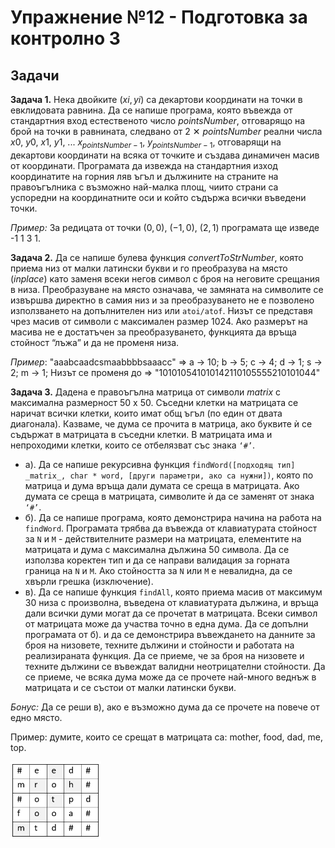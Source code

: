 # Упражнение №12 - Подготовка за контролно 3


## Задачи

**Задача 1.** Нека двойките $(xi, yi)$ са декартови координати на точки в евклидовата равнина. Да се напише програма, която въвежда от стандартния вход естественото число $pointsNumber,$ отговарящо на брой на точки в равнината, следвано от 2 ✕ $pointsNumber$ реални числа $x0$, $y0$, $x1$, $y1$, ... $x_{pointsNumber-1}$, $y_{pointsNumber-1}$, отговарящи на декартови координати на всяка от точките и създава динамичен масив от координати. Програмата да извежда на стандартния изход координатите на горния ляв ъгъл и дължините на страните на правоъгълника с възможно най-малка площ, чиито страни са успоредни на координатните оси и който съдържа всички въведени точки.

_Пример:_ За редицата от точки $(0, 0)$, $(-1, 0)$, $(2, 1)$ програмата ще изведе -1 1 3 1.


**Задача 2.** Да се напише булева функция $convertToStrNumber$, която приема низ от малки латински букви и го преобразува на място (_inplace_) като заменя всеки негов символ с броя на неговите срещания в низа. Преобразуване на място означава, че замяната на символите се извършва директно в самия низ и за преобразуването не е позволено използването на допълнителен низ или `atoi/atof`. Низът се представя чрез масив от символи с максимален размер $1024$. Ако размерът на масива не е достатъчен за преобразуването, функцията да връща стойност “лъжа” и да не променя низа.

_Пример_: "aaabcaadcsmaabbbbsaaacc" => a -> 10; b -> 5; c -> 4; d -> 1; s -> 2; m -> 1; Низът се променя до => "101010541010142110105555210101044"


**Задача 3.** Дадена е правоъгълна матрица от символи _matrix_ с максимална размерност 50 x 50. Съседни клетки на матрицата се наричат всички клетки, които имат общ ъгъл (по един от двата диагонала). Казваме, че дума се прочита в матрица, ако буквите ѝ се съдържат в матрицата в съседни клетки. В матрицата има и непроходими клетки, които се отбелязват със знака `‘#’`.
- a). Да се напише рекурсивна функция `findWord([подходящ тип] _matrix_, char * word, [други параметри, ако са нужни])`, която по матрица и дума връща дали думата се среща в матрицата. Ако думата се среща в матрицата, символите ѝ да се заменят от знака `‘#’`.
- б). Да се напише програма, която демонстрира начина на работа на `findWord`. Програмата трябва да въвежда от клавиатурата стойност за `N` и `М` - действителните размери на матрицата, елементите на матрицата и дума с максимална дължина 50 символа. Да се използва коректен тип и да се направи валидация за горната граница на `N` и `М`. Ако стойността за `N` или `M` е невалидна, да се хвърли грешка (изключение).
- в). Да се напише функция `findAll`, която приема масив от максимум 30 низа с произволна, въведена от клавиатурата дължина, и връща дали всички думи могат да се прочетат в матрицата. Всеки символ от матрицата може да участва точно в една дума. Да се допълни програмата от б). и да се демонстрира въвеждането на данните за броя на низовете, техните дължини и стойности и работата на реализираната функция. Да се приеме, че за броя на низовете и техните дължини се въвеждат валидни неотрицателни стойности.
Да се приеме, че всяка дума може да се прочете най-много веднъж в матрицата и се състои от малки латински букви.

_Бонус:_ Да се реши в), ако е възможно дума да се прочете на повече от едно място.

Пример: думите, които се срещат в матрицата са: mother, food, dad, me, top.

![](matrix.png)